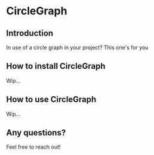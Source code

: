 # CircleGraph

## Introduction
In use of a circle graph in your project? This one's for you

## How to install CircleGraph
Wip...

## How to use CircleGraph
Wip...

## Any questions?
Feel free to reach out!
